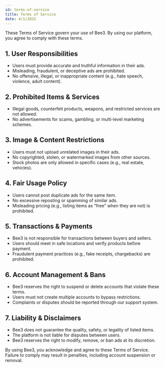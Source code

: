 ```yaml
---
id: terms-of-service
title: Terms of Service
date: 4/1/2025
---
```


These Terms of Service govern your use of Bee3. By using our platform, you agree to comply with these terms.

## 1. User Responsibilities

- Users must provide accurate and truthful information in their ads.
- Misleading, fraudulent, or deceptive ads are prohibited.
- No offensive, illegal, or inappropriate content (e.g., hate speech, violence, adult content).

## 2. Prohibited Items & Services

- Illegal goods, counterfeit products, weapons, and restricted services are not allowed.
- No advertisements for scams, gambling, or multi-level marketing schemes.

## 3. Image & Content Restrictions

- Users must not upload unrelated images in their ads.
- No copyrighted, stolen, or watermarked images from other sources.
- Stock photos are only allowed in specific cases (e.g., real estate, vehicles).

## 4. Fair Usage Policy

- Users cannot post duplicate ads for the same item.
- No excessive reposting or spamming of similar ads.
- Misleading pricing (e.g., listing items as "free" when they are not) is prohibited.

## 5. Transactions & Payments

- Bee3 is not responsible for transactions between buyers and sellers.
- Users should meet in safe locations and verify products before payment.
- Fraudulent payment practices (e.g., fake receipts, chargebacks) are prohibited.

## 6. Account Management & Bans

- Bee3 reserves the right to suspend or delete accounts that violate these terms.
- Users must not create multiple accounts to bypass restrictions.
- Complaints or disputes should be reported through our support system.

## 7. Liability & Disclaimers

- Bee3 does not guarantee the quality, safety, or legality of listed items.
- The platform is not liable for disputes between users.
- Bee3 reserves the right to modify, remove, or ban ads at its discretion.

By using Bee3, you acknowledge and agree to these Terms of Service. Failure to comply may result in penalties, including account suspension or removal.
